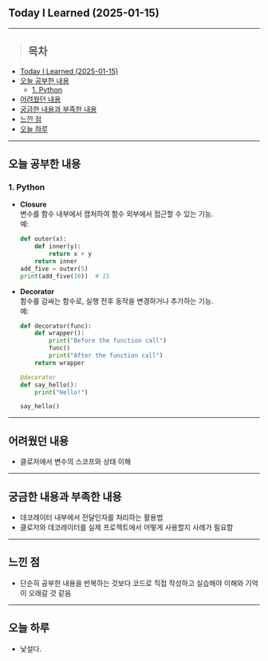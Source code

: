 ## Today I Learned (2025-01-15)
---
> ## 목차
- [Today I Learned (2025-01-15)](#today-i-learned-2025-01-15)
- [오늘 공부한 내용](#오늘-공부한-내용)
  - [1. Python](#1-python)
- [어려웠던 내용](#어려웠던-내용)
- [궁금한 내용과 부족한 내용](#궁금한-내용과-부족한-내용)
- [느낀 점](#느낀-점)
- [오늘 하루](#오늘-하루)
---

## 오늘 공부한 내용
### 1. Python
- **Closure**  
  변수를 함수 내부에서 캡처하여 함수 외부에서 접근할 수 있는 기능.  
  예:
  ```python
  def outer(x):
      def inner(y):
          return x + y
      return inner
  add_five = outer(5)
  print(add_five(10))  # 15
  ```

- **Decorator**  
  함수를 감싸는 함수로, 실행 전후 동작을 변경하거나 추가하는 기능.  
  예:
  ```python
  def decorator(func):
      def wrapper():
          print("Before the function call")
          func()
          print("After the function call")
      return wrapper

  @decorator
  def say_hello():
      print("Hello!")

  say_hello()
  ```

---

## 어려웠던 내용
- 클로저에서 변수의 스코프와 상태 이해

---

## 궁금한 내용과 부족한 내용
- 데코레이터 내부에서 전달인자를 처리하는 활용법
- 클로저와 데코레이터를 실제 프로젝트에서 어떻게 사용할지 사례가 필요함

---

## 느낀 점
- 단순히 공부한 내용을 반복하는 것보다 코드로 직접 작성하고 실습해야 이해와 기억이 오래갈 것 같음

---

## 오늘 하루
- 낯설다.
